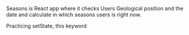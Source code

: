 Seasons is React app where it checks Users Geological position and the date and calculate in which seasons users is right now. 

Practicing setState, this keyword